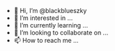 - 👋 Hi, I’m @blackblueszky
- 👀 I’m interested in ...
- 🌱 I’m currently learning ...
- 💞️ I’m looking to collaborate on ...
- 📫 How to reach me ...

<!---
blackblueszky/blackblueszky is a ✨ special ✨ repository because its `README.md` (this file) appears on your GitHub profile.
You can click the Preview link to take a look at your changes.
--->
